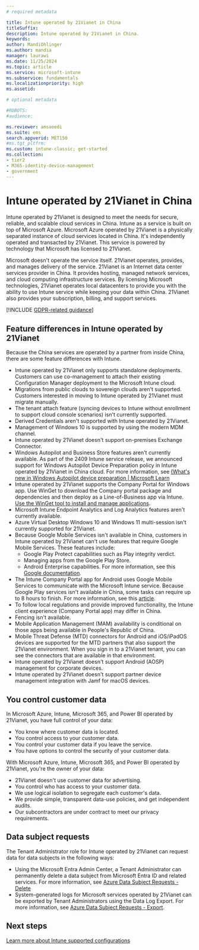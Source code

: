 ```yaml
---
# required metadata

title: Intune operated by 21Vianet in China
titleSuffix: 
description: Intune operated by 21Vianet in China.
keywords:
author: MandiOhlinger
ms.author: mandia
manager: laurawi
ms.date: 11/25/2024
ms.topic: article
ms.service: microsoft-intune
ms.subservice: fundamentals
ms.localizationpriority: high
ms.assetid: 

# optional metadata

#ROBOTS:
#audience:

ms.reviewer: amsaeedi
ms.suite: ems
search.appverid: MET150
#ms.tgt_pltfrm:
ms.custom: intune-classic; get-started
ms.collection:
- tier2
- M365-identity-device-management
- government
---
```


# Intune operated by 21Vianet in China

Intune operated by 21Vianet is designed to meet the needs for secure, reliable, and scalable cloud services in China. Intune as a service is built on top of Microsoft Azure. Microsoft Azure operated by 21Vianet is a physically separated instance of cloud services located in China. It's independently operated and transacted by 21Vianet. This service is powered by technology that Microsoft has licensed to 21Vianet.

Microsoft doesn't operate the service itself. 21Vianet operates, provides, and manages delivery of the service. 21Vianet is an Internet data center services provider in China. It provides hosting, managed network services, and cloud computing infrastructure services. By licensing Microsoft technologies, 21Vianet operates local datacenters to provide you with the ability to use Intune service while keeping your data within China. 21Vianet also provides your subscription, billing, and support services.

[!INCLUDE [GDPR-related guidance](../includes/gdpr-dsr-and-stp-note.md)]

## Feature differences in Intune operated by 21Vianet

Because the China services are operated by a partner from inside China, there are some feature differences with Intune.

- Intune operated by 21Vianet only supports standalone deployments. Customers can use co-management to attach their existing Configuration Manager deployment to the Microsoft Intune cloud.
- Migrations from public clouds to sovereign clouds aren't supported. Customers interested in moving to Intune operated by 21Vianet must migrate manually.
- The tenant attach feature (syncing devices to Intune without enrollment to support cloud console scenarios) isn't currently supported.
- Derived Credentials aren't supported with Intune operated by 21Vianet.
- Management of Windows 10 is supported by using the modern MDM channel.
- Intune operated by 21Vianet doesn't support on-premises Exchange Connector.
- Windows Autopilot and Business Store features aren't currently available. As part of the 2409 Intune service release, we announced support for Windows Autopilot Device Preparation policy in Intune operated by 21Vianet in China cloud. For  more information, see [(What's new in Windows Autopilot device preparation | Microsoft Learn](/autopilot/device-preparation/whats-new#windows-autopilot-device-preparation-deployment-status-report-available-in-the-monitor-tab-under-enrollment)
- Intune operated by 21Vianet supports the Company Portal for Windows app. Use WinGet to download the Company portal package and dependencies and then deploy as a Line-of-Business app via Intune. [Use the WinGet tool to install and manage applications](/windows/package-manager/winget/).
- Microsoft Intune Endpoint Analytics and Log Analytics features aren't currently available.
- Azure Virtual Desktop Windows 10 and Windows 11 multi-session isn't currently supported for 21Vianet.
- Because Google Mobile Services isn't available in China, customers in Intune operated by 21Vianet can't use features that require Google Mobile Services. These features include:
  - Google Play Protect capabilities such as Play integrity verdict.
  - Managing apps from the Google Play Store.
  - Android Enterprise capabilities. For more information, see this [Google documentation](https://support.google.com/work/android/answer/6270910?hl=en).
- The Intune Company Portal app for Android uses Google Mobile Services to communicate with the Microsoft Intune service. Because Google Play services isn't available in China, some tasks can require up to 8 hours to finish. For more information, see this [article](../apps/manage-without-gms.md#limitations-of-intune-management-when-gms-is-unavailable). 
- To follow local regulations and provide improved functionality, the Intune client experience (Company Portal app) may differ in China.
- Fencing isn't available.
- Mobile Application Management (MAM) availability is conditional on those apps being available in People's Republic of China.
- Mobile Threat Defense (MTD) connectors for Android and iOS/iPadOS devices are supported for the MTD partners that also support the 21Vianet environment. When you sign in to a 21Vianet tenant, you can see the connectors that are available in that environment.
- Intune operated by 21Vianet doesn't support Android (AOSP) management for corporate devices.
- Intune operated by 21Vianet doesn't support partner device management integration with Jamf for macOS devices.

## You control customer data

In Microsoft Azure, Intune, Microsoft 365, and Power BI operated by 21Vianet, you have full control of your data:

- You know where customer data is located.
- You control access to your customer data.
- You control your customer data if you leave the service.
- You have options to control the security of your customer data.

With Microsoft Azure, Intune, Microsoft 365, and Power BI operated by 21Vianet, you're the owner of your data:

- 21Vianet doesn't use customer data for advertising.
- You control who has access to your customer data.
- We use logical isolation to segregate each customer's data.
- We provide simple, transparent data-use policies, and get independent audits.
- Our subcontractors are under contract to meet our privacy requirements.

## Data subject requests

The Tenant Administrator role for Intune operated by 21Vianet can request data for data subjects in the following ways:

- Using the Microsoft Entra Admin Center, a Tenant Administrator can permanently delete a data subject from Microsoft Entra ID and related services. For more information, see [Azure Data Subject Requests - Delete](/microsoft-365/compliance/gdpr-dsr-azure#step-5-delete)
- System-generated logs for Microsoft services operated by 21Vianet can be exported by Tenant Administrators using the Data Log Export. For more information, see [Azure Data Subject Requests - Export](/microsoft-365/compliance/gdpr-dsr-azure#step-6-export).

## Next steps

[Learn more about Intune supported configurations](supported-devices-browsers.md)